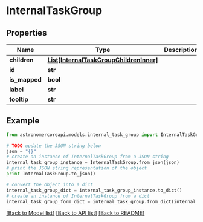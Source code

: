 # InternalTaskGroup


## Properties
Name | Type | Description | Notes
------------ | ------------- | ------------- | -------------
**children** | [**List[InternalTaskGroupChildrenInner]**](InternalTaskGroupChildrenInner.md) |  | [optional] 
**id** | **str** |  | [optional] 
**is_mapped** | **bool** |  | [optional] 
**label** | **str** |  | [optional] 
**tooltip** | **str** |  | [optional] 

## Example

```python
from astronomercoreapi.models.internal_task_group import InternalTaskGroup

# TODO update the JSON string below
json = "{}"
# create an instance of InternalTaskGroup from a JSON string
internal_task_group_instance = InternalTaskGroup.from_json(json)
# print the JSON string representation of the object
print InternalTaskGroup.to_json()

# convert the object into a dict
internal_task_group_dict = internal_task_group_instance.to_dict()
# create an instance of InternalTaskGroup from a dict
internal_task_group_form_dict = internal_task_group.from_dict(internal_task_group_dict)
```
[[Back to Model list]](../README.md#documentation-for-models) [[Back to API list]](../README.md#documentation-for-api-endpoints) [[Back to README]](../README.md)


